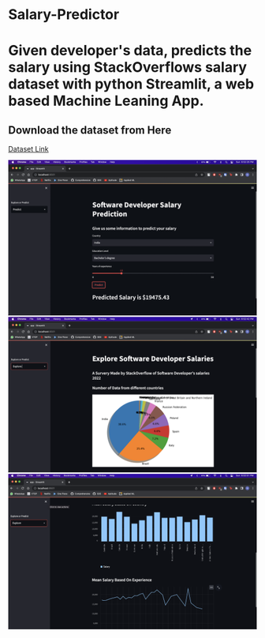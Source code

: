 # Salary-Predictor
Given developer's data, predicts the salary using StackOverflows salary dataset with python Streamlit, a web based Machine Leaning App.
=======

## Download the dataset from Here
[Dataset Link](https://info.stackoverflowsolutions.com/rs/719-EMH-566/images/stack-overflow-developer-survey-2022.zip
)

![Predict Page](./img/1.png "Predict Page")
![Explore Page](./img/2.png "Explore Page")
![Explore Page](./img/3.png "Explore Page")